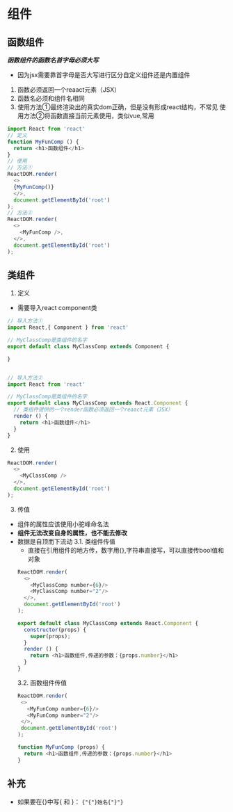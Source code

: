 # 组件

## 函数组件

***函数组件的函数名首字母必须大写***
- 因为jsx需要靠首字母是否大写进行区分自定义组件还是内置组件
1. 函数必须返回一个reaact元素（JSX）
2. 函数名必须和组件名相同
3. 使用方法①最终渲染出的真实dom正确，但是没有形成react结构，不常见
   使用方法②将函数直接当前元素使用，类似vue,常用
```js
import React from 'react'
// 定义
function MyFunComp () {
  return <h1>函数组件</h1>
}
// 使用
// 方法①
ReactDOM.render(
  <>
  {MyFunComp()}
  </>,
  document.getElementById('root')
);
// 方法②
ReactDOM.render(
  <>
    <MyFunComp />,
  </>,
  document.getElementById('root')
);
```

## 类组件

1. 定义
- 需要导入react component类

```js
// 导入方法①
import React,{ Component } from 'react'

// MyClassComp是类组件的名字
export default class MyClassComp extends Component {

}


// 导入方法②
import React from 'react'

// MyClassComp是类组件的名字
export default class MyClassComp extends React.Component {
  // 类组件提供的一个render函数必须返回一个reaact元素（JSX）
  render () {
    return <h1>函数组件</h1>
  }
}
```

2. 使用
```js
ReactDOM.render(
  <>
    <MyClassComp />
  </>,
  document.getElementById('root')
);
```

3. 传值
- 组件的属性应该使用小驼峰命名法
- **组件无法改变自身的属性，也不能去修改**
- 数据是自顶而下流动
  3.1. 类组件传值
    - 直接在引用组件的地方传，数字用{},字符串直接写，可以直接传bool值和对象
  ```js
  ReactDOM.render(
    <>
      <MyClassComp number={6}/>
      <MyClassComp number="2"/>
    </>,
    document.getElementById('root')
  );
  ```
  ```js
  export default class MyClassComp extends React.Component {
    constructor(props) {
      super(props);
    }
    render () {
      return <h1>函数组件,传递的参数：{props.number}</h1>
    }
  }
  ```
  3.2. 函数组件传值
   ```js
  ReactDOM.render(
    <>
      <MyFunComp number={6}/>
      <MyFunComp number="2"/>
    </>,
    document.getElementById('root')
  );
  ```
  ```js
  function MyFunComp (props) {
    return <h1>函数组件,传递的参数：{props.number}</h1>
  }
  ```

## 补充

- 如果要在{}中写{ 和 }：
  `{"{"}姓名{"}"}`